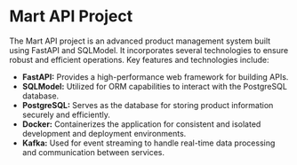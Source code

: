 # Mart API Project

The Mart API project is an advanced product management system built using FastAPI and SQLModel. It incorporates several technologies to ensure robust and efficient operations. Key features and technologies include:

- **FastAPI:** Provides a high-performance web framework for building APIs.
- **SQLModel:** Utilized for ORM capabilities to interact with the PostgreSQL database.
- **PostgreSQL:** Serves as the database for storing product information securely and efficiently.
- **Docker:** Containerizes the application for consistent and isolated development and deployment environments.
- **Kafka:** Used for event streaming to handle real-time data processing and communication between services.
